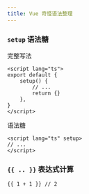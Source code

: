 ```yaml
---
title: Vue 奇怪语法整理
---
```


### `setup` 语法糖

完整写法

```vue
<script lang="ts">
export default {
    setup() {
        // ...
        return {}
    },
}
</script>
```

语法糖

```vue
<script lang="ts" setup>
// ...
</script>
```

### `{{ .. }}` 表达式计算

```vue
{{ 1 + 1 }} // 2
```
